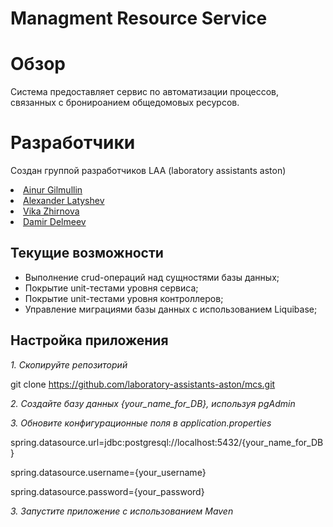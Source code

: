 # Managment Resource Service


# Обзор
Система предоставляет сервис по автоматизации процессов, связанных с бронироанием общедомовых ресурсов.


# Разработчики

Создан группой разработчиков LAA (laboratory assistants aston)

<li> <a href="https://github.com/BoemBB" target="_blank">Ainur Gilmullin</a></li>
<li> <a href="https://github.com/imposya" target="_blank">Alexander Latyshev</a></li>
<li> <a href="https://github.com/vikazhirnova1994" target="_blank">Vika Zhirnova</a></li>
<li> <a href="https://github.com/DamirDelmeev" target="_blank">Damir Delmeev</a></li>


## Текущие возможности

* Выполнение crud-операций над сущностями базы данных;
* Покрытие unit-тестами уровня сервиса;
* Покрытие unit-тестами уровня контроллеров;
* Управление миграциями базы данных с использованием Liquibase;


## Настройка приложения


*1. Скопируйте репозиторий*

git clone https://github.com/laboratory-assistants-aston/mcs.git


*2. Создайте базу данных {your_name_for_DB}, используя pgAdmin*


*3. Обновите конфигурационные поля в application.properties*

spring.datasource.url=jdbc:postgresql://localhost:5432/{your_name_for_DB}

spring.datasource.username={your_username}

spring.datasource.password={your_password}


*3. Запустите приложение с использованием Maven*
